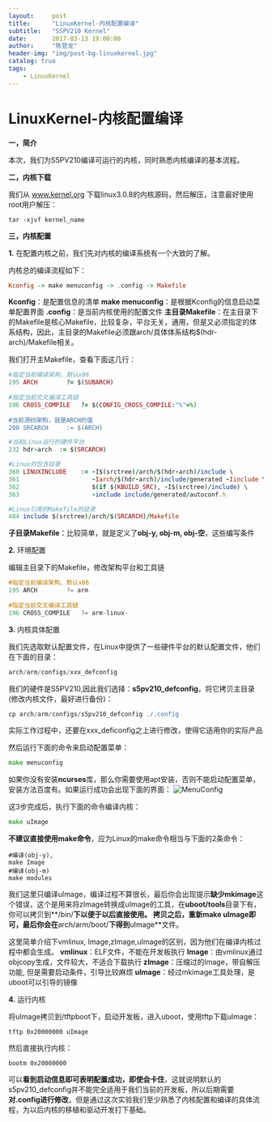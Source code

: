 ```yaml
---
layout:     post
title:      "LinuxKernel-内核配置编译"
subtitle:   "S5PV210 Kernel"
date:       2017-03-13 19:00:00
author:     "陈登龙"
header-img: "img/post-bg-linuxkernel.jpg"
catalog: true
tags:
    - LinuxKernel
---
```


# LinuxKernel-内核配置编译

**一，简介**

本次，我们为S5PV210编译可运行的内核，同时熟悉内核编译的基本流程。

**二，内核下载**

我们从 www.kernel.org 下载linux3.0.8的内核源码，然后解压，注意最好使用root用户解压：

``` nginx
tar -xjvf kernel_name
```

**三，内核配置**

**1.** 在配置内核之前，我们先对内核的编译系统有一个大致的了解。

内核总的编译流程如下：

``` haskell
Kconfig -> make menuconfig -> .config -> Makefile
```

**Kconfig**：是配置信息的清单
**make menuconfig**：是根据Kconfig的信息启动菜单配置界面
**.config**：是当前内核使用的配置文件
**主目录Makefile**：在主目录下的Makefile是核心Makefile，比较复杂，平台无关，通用，但是又必须指定的体系结构，因此，主目录的Makefile必须跟arch/具体体系结构$(hdr-arch)/Makefile相关。

我们打开主Makefile，查看下面这几行：

``` ruby
#指定当前编译架构，默认x86
195 ARCH        ?= $(SUBARCH)
	
#指定当前交叉编译工具链
196 CROSS_COMPILE   ?= $(CONFIG_CROSS_COMPILE:"%"=%)
	
#当前源码架构，就是ARCH的值
200 SRCARCH     := $(ARCH)

#当前Linux运行的硬件平台
232 hdr-arch  := $(SRCARCH)

#Linux的包含目录
360 LINUXINCLUDE    := -I$(srctree)/arch/$(hdr-arch)/include \
361                    -Iarch/$(hdr-arch)/include/generated -Iinclude \
362                    $(if $(KBUILD_SRC), -I$(srctree)/include) \
363                    -include include/generated/autoconf.h

#Linux引用的Makefile的目录
484 include $(srctree)/arch/$(SRCARCH)/Makefile
```


**子目录Makefile**：比较简单，就是定义了**obj-y, obj-m, obj-空**，这些编写条件

**2.** 环境配置

编辑主目录下的Makefile，修改架构平台和工具链

``` objectivec
#指定当前编译架构，默认x86
195 ARCH        ?= arm
	
#指定当前交叉编译工具链
196 CROSS_COMPILE   ?= arm-linux-
```



**3.** 内核具体配置

我们先选取默认配置文件，在Linux中提供了一些硬件平台的默认配置文件，他们在下面的目录：

``` gradle
arch/arm/configs/xxx_defconfig
```

我们的硬件是S5PV210,因此我们选择：**s5pv210_defconfig**，将它拷贝主目录(修改内核文件，最好进行备份)：

``` gradle
cp arch/arm/configs/s5pv210_defconfig ./.config
```
实际工作过程中，还要在xxx_deficonfig之上进行修改，使得它适用你的实际产品	

然后运行下面的命令来启动配置菜单：

``` go
make menuconfig
```
如果你没有安装**ncurses**库，那么你需要使用apt安装，否则不能启动配置菜单，安装方法百度有。如果运行成功会出现下面的界面：
![MenuConfig][1]

这3步完成后，执行下面的命令编译内核：

``` go
make uImage
```

**不建议直接使用make命令**，应为Linux的make命令相当与下面的2条命令：

``` vala
#编译(obj-y),
make Image
#编译(obj-m)
make modules
```
我们这里只编译uImage，编译过程不算很长，最后你会出现提示**缺少mkimage**这个错误，这个是用来将zImage转换成uImage的工具，在**uboot/tools**目录下有，你可以拷贝到**/bin/**下以便于以后直接使用。
拷贝之后，重新make uImage即可，最后你会在**arch/arm/boot/**下得到**uImage**文件。

这里简单介绍下vmlinux, Image,zImage,uImage的区别，因为他们在编译内核过程中都会生成。
**vmlinux**：ELF文件，不能在开发板执行
**Image**：由vmlinux通过objcopy生成，文件较大，不适合下载执行
**zImage**：压缩过的Image，带自解压功能, 但是需要启动条件，引导比较麻烦
**uImage**：经过mkimage工具处理，是uboot可以引导的镜像

**4.** 运行内核

将uImage拷贝到/tftpboot下，启动开发板，进入uboot，使用tftp下载uImage：

``` nginx
tftp 0x20000000 uImage
```

然后直接执行内核：

``` nginx
bootm 0x20000000
```
可以**看到启动信息即可表明配置成功，即使会卡住**，这就说明默认的s5pv210_defconfig并不能完全适用于我们当前的开发板，所以后期需要**对.config进行修改**，但是通过这次实验我们至少熟悉了内核配置和编译的具体流程，为以后内核的移植和驱动开发打下基础。


  [1]: https://cheng-zhi.github.io/img/LinuxKernel/post-2017-03-13-MenuConfig.png
